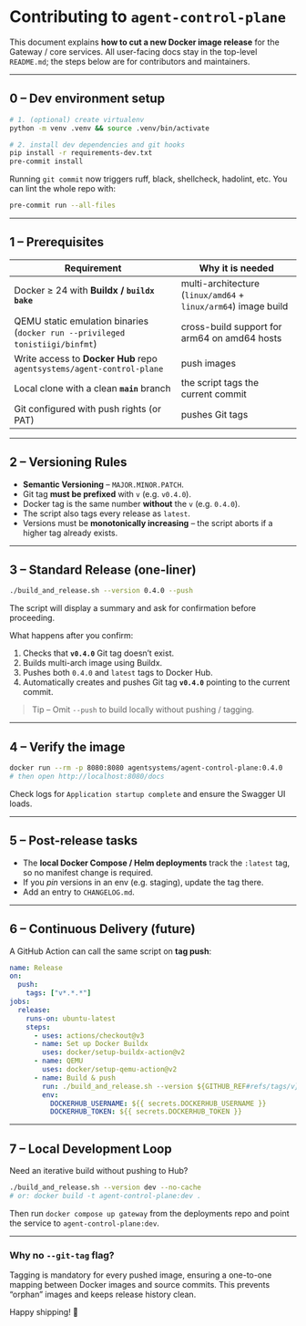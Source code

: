 # Contributing to `agent-control-plane`

This document explains **how to cut a new Docker image release** for the Gateway / core services.  All user-facing docs stay in the top-level `README.md`; the steps below are for contributors and maintainers.

---

## 0 – Dev environment setup

```bash
# 1. (optional) create virtualenv
python -m venv .venv && source .venv/bin/activate

# 2. install dev dependencies and git hooks
pip install -r requirements-dev.txt
pre-commit install
```

Running `git commit` now triggers ruff, black, shellcheck, hadolint, etc.  You can lint the whole repo with:

```bash
pre-commit run --all-files
```

---

## 1 – Prerequisites

| Requirement | Why it is needed |
|-------------|-----------------|
| Docker ≥ 24 with **Buildx / `buildx bake`** | multi-architecture (`linux/amd64` + `linux/arm64`) image build |
| QEMU static emulation binaries (`docker run --privileged tonistiigi/binfmt`) | cross-build support for arm64 on amd64 hosts |
| Write access to **Docker Hub** repo `agentsystems/agent-control-plane` | push images |
| Local clone with a clean **`main`** branch | the script tags the current commit |
| Git configured with push rights (or PAT) | pushes Git tags |

---

## 2 – Versioning Rules

* **Semantic Versioning** – `MAJOR.MINOR.PATCH`.
* Git tag **must be prefixed** with `v` (e.g. `v0.4.0`).
* Docker tag is the same number **without** the `v` (e.g. `0.4.0`).
* The script also tags every release as `latest`.
* Versions must be **monotonically increasing** – the script aborts if a higher tag already exists.

---

## 3 – Standard Release (one-liner)

```bash
./build_and_release.sh --version 0.4.0 --push
```

The script will display a summary and ask for confirmation before proceeding.

What happens after you confirm:

1. Checks that **`v0.4.0`** Git tag doesn’t exist.
2. Builds multi-arch image using Buildx.
3. Pushes both `0.4.0` and `latest` tags to Docker Hub.
4. Automatically creates and pushes Git tag **`v0.4.0`** pointing to the current commit.

> Tip – Omit `--push` to build locally without pushing / tagging.

---

## 4 – Verify the image

```bash
docker run --rm -p 8080:8080 agentsystems/agent-control-plane:0.4.0
# then open http://localhost:8080/docs
```

Check logs for `Application startup complete` and ensure the Swagger UI loads.

---

## 5 – Post-release tasks

* The **local Docker Compose / Helm deployments** track the `:latest` tag, so no manifest change is required.
* If you *pin* versions in an env (e.g. staging), update the tag there.
* Add an entry to `CHANGELOG.md`.

---

## 6 – Continuous Delivery (future)

A GitHub Action can call the same script on **tag push**:

```yaml
name: Release
on:
  push:
    tags: ["v*.*.*"]
jobs:
  release:
    runs-on: ubuntu-latest
    steps:
      - uses: actions/checkout@v3
      - name: Set up Docker Buildx
        uses: docker/setup-buildx-action@v2
      - name: QEMU
        uses: docker/setup-qemu-action@v2
      - name: Build & push
        run: ./build_and_release.sh --version ${GITHUB_REF#refs/tags/v} --push
        env:
          DOCKERHUB_USERNAME: ${{ secrets.DOCKERHUB_USERNAME }}
          DOCKERHUB_TOKEN: ${{ secrets.DOCKERHUB_TOKEN }}
```

---

## 7 – Local Development Loop

Need an iterative build without pushing to Hub?

```bash
./build_and_release.sh --version dev --no-cache
# or: docker build -t agent-control-plane:dev .
```

Then run `docker compose up gateway` from the deployments repo and point the service to `agent-control-plane:dev`.

---

### Why no `--git-tag` flag?

Tagging is mandatory for every pushed image, ensuring a one-to-one mapping between Docker images and source commits. This prevents “orphan” images and keeps release history clean.

Happy shipping! 🚀
